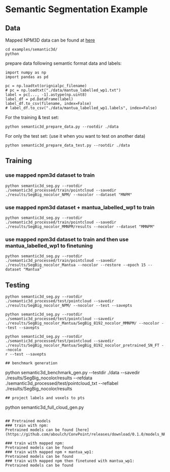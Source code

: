 # Semantic Segmentation Example

## Data

Mapped NPM3D data can be found at [here](../../original_data/Mapped_NPM_Benchmark)

```
cd examples/semantic3d/
python
```
prepare data following semantic format data and labels:

```
import numpy as np
import pandas as pd

pc = np.loadtxt(orignialpc_filename) 
# pc = np.loadtxt("./data/mantua_labelled_wp1.txt")
label = pc[..., -1].astype(np.uint8)
label_df = pd.DataFrame(label)
label_df.to_csv(filename, index=False)
# label_df.to_csv("./data/mantua_labelled_wp1.labels", index=False)
```

For the training & test set:
```
python semantic3d_prepare_data.py --rootdir ./data
```

For only the test set: (use it when you want to test on another data)
```
python semantic3d_prepare_data_test.py --rootdir ./data
```

## Training
### use mapped npm3d dataset to train 
```
python semantic3d_seg.py --rootdir ./semantic3d_processed/train/pointcloud --savedir ./results/SegBig_nocolor_NPM/ --nocolor --dataset "MNPM"
```
### use mapped npm3d dataset + mantua_labelled_wp1 to train 
```
python semantic3d_seg.py --rootdir ./semantic3d_processed/train/pointcloud --savedir ./results/SegBig_nocolor_MMNPM/results --nocolor --dataset "MMNPM"
```
### use mapped npm3d dataset to train and then use mantua_labelled_wp1 to finetuning 
```
python semantic3d_seg.py --rootdir ./semantic3d_processed/train/pointcloud --savedir ./results/SegBig_nocolor_Mantua --nocolor --restore --epoch 15 --dataset "Mantua"
```

## Testing

```
python semantic3d_seg.py --rootdir ./semantic3d_processed/test/pointcloud --savedir ./results/SegBig_nocolor_NPM/ --nocolor --test --savepts
```

```
python semantic3d_seg.py --rootdir ./semantic3d_processed/test/pointcloud --savedir ./results/SegBig_nocolor_Mantua/SegBig_8192_nocolor_MMNPM/ --nocolor --test --savepts
```

```
python semantic3d_seg.py --rootdir ./semantic3d_processed/test/pointcloud --savedir ./results/SegBig_nocolor_Mantua/SegBig_8192_nocolor_pretrained_SN_FT --nocolo
r --test --savepts
```

```
## benchmark generation
```
python semantic3d_benchmark_gen.py --testdir ./data --savedir ./results/SegBig_nocolor/results --refdata ./semantic3d_processed/test/pointcloud_txt --reflabel ./results/SegBig_nocolor/results 
```
## project labels and voxels to pts
```
python semantic3d_full_cloud_gen.py
```

## Pretrained models
### train with npm:
Pretrained models can be found [here](https://github.com/aboulch/ConvPoint/releases/download/0.1.0/models_NPM3D_v0.zip).

### train with mapped npm:
Pretrained models can be found
### train with mapped npm + mantua_wp1:
Pretrained models can be found
### train with mapped npm then finetuned with mantua_wp1:
Pretrained models can be found